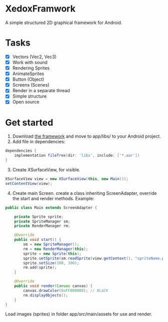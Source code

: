 # XedoxFramwork
A simple structured 2D graphical framework for Android.

# Tasks
- [x] Vectors (Vec2, Vec3)
- [x] Work with sound
- [x] Rendering Sprites
- [x] AnimateSprites
- [x] Button (Object)
- [x] Screens (Scenes)
- [x] Render in a separate thread
- [x] Simple structure
- [x] Open source

# Get started
1. Download [the framework](github.com/XedoxDev/XedoxFramwork/releases/) and move to app/libs/ to your Android project.
2. Add file in dependencies:
```gradle
dependencies {
    implementation fileTree(dir: 'libs', include: ['*.aar'])
}
```

3. Create XSurfaceView, for visible.
```java
XSurfaceView view = new XSurfaceView(this, new Main());
setContentView(view);
```
4. Create main Screen. create a class inheriting ScreenAdapter, override the start and render methods. Example:
```java
public class Main extends ScreenAdapter {

    private Sprite sprite;
    private SpriteManager sm;
    private RenderManager rm;

    @Override
    public void start() {
        sm = new SpriteManager();
        rm = new RenderManager(this);
        sprite = new Sprite(this);
        sprite.setSprite(sm.readSprite(view.getContext(), "spriteName.png");
        sprite.setSize(100, 100);
        rm.add(sprite);
    }

    @Override
    public void render(Canvas canvas) {
        canvas.drawColor(0xFF000000); // BLACK
        rm.displayObjects();
    }
}
```

Load images (sprites) in folder app/src/main/assets for use and render.
